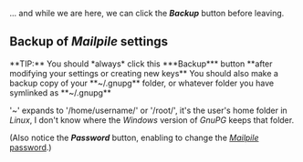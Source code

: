 <a name="settingsBackup"></a>

... and while we are here, we can click the ***Backup*** button before leaving.

<a name="BackupOfMailpileSettings"></a>

## Backup of *Mailpile* settings


<div class="lightblue_frame">**TIP:** You should *always* click this ***Backup*** button **after modifying your settings or creating new keys**  
You should also make a backup copy of your **~/.gnupg** folder, or whatever folder you have symlinked as **~/.gnupg**

'~' expands to '/home/username/' or '/root/', it's the user's home folder in *Linux*, I don't know where the *Windows* version of *GnuPG* keeps that folder.
</div>

<a name="changePassword"></a>(Also notice the ***Password*** button, enabling to change the [*Mailpile* password](#password).)
